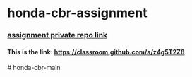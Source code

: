 # honda-cbr-assignment
### [assignment private repo link](https://classroom.github.com/a/z4g5T2Z8)
#### This is the link: https://classroom.github.com/a/z4g5T2Z8
#   h o n d a - c b r - m a i n  
 